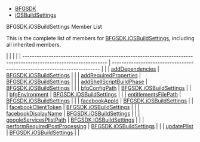   - [BFGSDK](namespace_b_f_g_s_d_k.html)
  - [iOSBuildSettings](class_b_f_g_s_d_k_1_1i_o_s_build_settings.html)

BFGSDK.iOSBuildSettings Member List

This is the complete list of members for
[BFGSDK.iOSBuildSettings](class_b_f_g_s_d_k_1_1i_o_s_build_settings.html),
including all inherited members.

|                                                                                                                   |                                                                           |  |
| ----------------------------------------------------------------------------------------------------------------- | ------------------------------------------------------------------------- |  |
| [addDependencies](class_b_f_g_s_d_k_1_1i_o_s_build_settings.html#a0a171ef9a24978208b8456dda8e955d8)               | [BFGSDK.iOSBuildSettings](class_b_f_g_s_d_k_1_1i_o_s_build_settings.html) |  |
| [addRequiredProperties](class_b_f_g_s_d_k_1_1i_o_s_build_settings.html#a95aafd3dd38f782ceff66d3474f03a63)         | [BFGSDK.iOSBuildSettings](class_b_f_g_s_d_k_1_1i_o_s_build_settings.html) |  |
| [addShellScriptBuildPhase](class_b_f_g_s_d_k_1_1i_o_s_build_settings.html#a553e72207be65d37a244fc15b6cfee04)      | [BFGSDK.iOSBuildSettings](class_b_f_g_s_d_k_1_1i_o_s_build_settings.html) |  |
| [bfgConfigPath](class_b_f_g_s_d_k_1_1i_o_s_build_settings.html#a6c83a37cd76a1c4749a2ce8d05570456)                 | [BFGSDK.iOSBuildSettings](class_b_f_g_s_d_k_1_1i_o_s_build_settings.html) |  |
| [bfgEnvironment](class_b_f_g_s_d_k_1_1i_o_s_build_settings.html#a697a7d6f835eca81e4ef19f2fc5340f3)                | [BFGSDK.iOSBuildSettings](class_b_f_g_s_d_k_1_1i_o_s_build_settings.html) |  |
| [entitlementsFilePath](class_b_f_g_s_d_k_1_1i_o_s_build_settings.html#a27110e1a7f567f7d526858b981b9c2a8)          | [BFGSDK.iOSBuildSettings](class_b_f_g_s_d_k_1_1i_o_s_build_settings.html) |  |
| [facebookAppId](class_b_f_g_s_d_k_1_1i_o_s_build_settings.html#a4284e78a256b70501faa67ff0b23f81d)                 | [BFGSDK.iOSBuildSettings](class_b_f_g_s_d_k_1_1i_o_s_build_settings.html) |  |
| [facebookClientToken](class_b_f_g_s_d_k_1_1i_o_s_build_settings.html#a2969f6495532713dcb1b3e33c69c3105)           | [BFGSDK.iOSBuildSettings](class_b_f_g_s_d_k_1_1i_o_s_build_settings.html) |  |
| [facebookDisplayName](class_b_f_g_s_d_k_1_1i_o_s_build_settings.html#ab6abd5993403e92654c03c6093f1a7f0)           | [BFGSDK.iOSBuildSettings](class_b_f_g_s_d_k_1_1i_o_s_build_settings.html) |  |
| [googleServicesPlistPath](class_b_f_g_s_d_k_1_1i_o_s_build_settings.html#aa4d7577bca4ae5eae5645ed3d46b1718)       | [BFGSDK.iOSBuildSettings](class_b_f_g_s_d_k_1_1i_o_s_build_settings.html) |  |
| [performRequiredPostProcessing](class_b_f_g_s_d_k_1_1i_o_s_build_settings.html#ad224a8a3830aeeb66b0474b4f283894a) | [BFGSDK.iOSBuildSettings](class_b_f_g_s_d_k_1_1i_o_s_build_settings.html) |  |
| [updatePlist](class_b_f_g_s_d_k_1_1i_o_s_build_settings.html#a0d5a36c0d90bffb792f895876a0d20d4)                   | [BFGSDK.iOSBuildSettings](class_b_f_g_s_d_k_1_1i_o_s_build_settings.html) |  |
